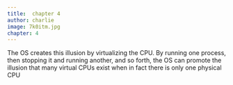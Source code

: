 ```yaml
---
title:  chapter 4
author: charlie
image: 7k0itm.jpg
chapter: 4
---
```

The OS creates this illusion by virtualizing the CPU. By running one
process, then stopping it and running another, and so forth, the OS can
promote the illusion that many virtual CPUs exist when in fact there is
only one physical CPU